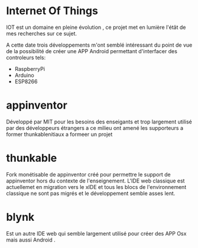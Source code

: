 # Internet Of Things

IOT est un domaine en pleine évolution , ce projet met en lumière l'étât de mes recherches sur ce sujet.

A cette date trois développements m'ont semblé intéressant du point de vue de la possibilité de créer une APP Android permettant  d'interfacer des controleurs tels:
+ RaspberryPi
+ Arduino
+ ESP8266

 # appinventor
 Développé par MIT pour les besoins des enseigants et trop largement utilisé par des développeurs étrangers a ce milieu ont amené les supporteurs a former  thunkablenitiaux a formeer un projet 

# thunkable
Fork monétisable de appinventor créé pour permettre le support de appinventor hors du contexte de l'enseignement. 
L'IDE web classique est actuellemet en migration vers le xIDE et tous les blocs de l'environnement classique ne sont pas migrés 
et le développement semble asses lent.

# blynk
Est un autre IDE web qui semble largement utilisé pour créer des APP Osx mais aussi Android . 
